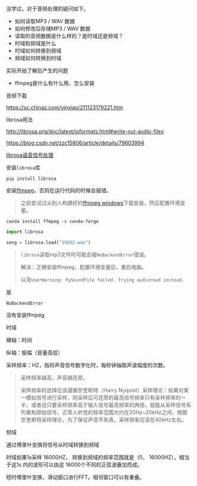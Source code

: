 没学过，对于音频处理的疑问如下。

- 如何读取MP3 / WAV 数据
- 如何修改后存储MP3 / WAV 数据
- 读取的音频数据是什么样的？是时域还是频域？
- 时域和频域是什么
- 时域如何转换到频域
- 频域如何转换到时域



实际开始了解后产生的问题

- ffmpeg是什么有什么用，怎么安装



音频下载

https://sc.chinaz.com/yinxiao/211123179221.htm





librosa用法

http://librosa.org/doc/latest/ioformats.html#write-out-audio-files

https://blog.csdn.net/zzc15806/article/details/79603994

[librosa语音信号处理](https://www.cnblogs.com/LXP-Never/p/11561355.html)

安装`librosa`库

```
pip install librosa
```

安装[ffmpeg](https://ffmpeg.org/)，否则在运行代码的时候会报错。

> 之前尝试过从别人构建好的[ffmpeg windows](https://www.gyan.dev/ffmpeg/builds/)下载安装，然后配置环境变量。

```
conda install ffmpeg -c conda-forge
```



```python
import librosa

song = librosa.load("15032.wav")
```

> `librosa`读取mp3文件时可能会报`NoBackendError`错误。
>
> 解决：正确安装ffmpeg，配置环境变量后，重启电脑。
>
> 以及`UserWarning: PySoundFile failed. Trying audioread instead.`

是

```
NoBackendError
```

没有安装ffmpeg



时域

横轴：时间

纵轴：振幅（音量高低）

采样频率：HZ，指将声音信号数字化时，每秒钟抽取声波幅度的次数。

> 采样频率越高，声音越还原。
>
> 采样频率的选择应该遵循奈奎斯特（Harry Nyquist）采样理论：如果对某一模拟信号进行采样，则采样后可还原的最高信号频率只有采样频率的一半，或者说只要采样频率高于输入信号最高频率的两倍，就能从采样信号系列重构原始信号。正常人听觉的频率范围大约在20Hz~20kHz之间，根据奈奎斯特采样理论，为了保证声音不失真，采样频率应该在40kHz左右。

频域

通过傅里叶变换将信号从时域转换到频域

时域如果1s采样 16000HZ， 转换到频域的频率范围就是（0， 16000HZ），相当于这1s 内的波形可以由这 16000个不同的正弦波叠加而成。

短时傅里叶变换，滑动窗口进行FFT。相邻窗口可以有重叠。